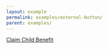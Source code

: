 ```yaml
---
layout: example
permalink: examples/external-button/
parent: examples/
---
```



<a class="button external" title="Claim Child Benefit" href="#" data-gtm="signpost">
                    <span class="link-text">
                        Claim Child Benefit
                    </span>
                </a>	